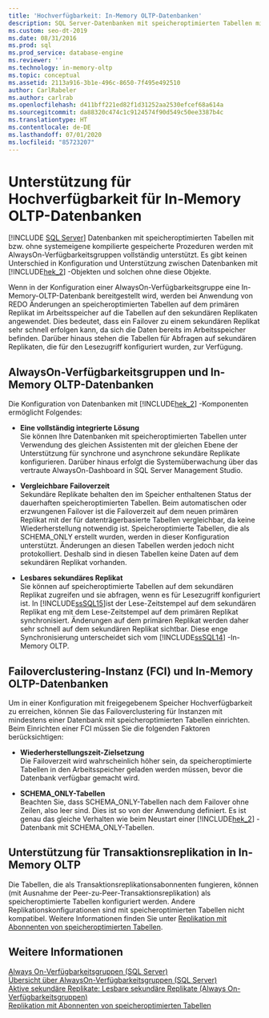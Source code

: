 ```yaml
---
title: 'Hochverfügbarkeit: In-Memory OLTP-Datenbanken'
description: SQL Server-Datenbanken mit speicheroptimierten Tabellen mit oder ohne nativ kompilierte gespeicherte Prozeduren werden mit Always On-Verfügbarkeitsgruppen vollständig unterstützt.
ms.custom: seo-dt-2019
ms.date: 08/31/2016
ms.prod: sql
ms.prod_service: database-engine
ms.reviewer: ''
ms.technology: in-memory-oltp
ms.topic: conceptual
ms.assetid: 2113a916-3b1e-496c-8650-7f495e492510
author: CarlRabeler
ms.author: carlrab
ms.openlocfilehash: d411bff221ed82f1d31252aa2530efcef68a614a
ms.sourcegitcommit: da88320c474c1c9124574f90d549c50ee3387b4c
ms.translationtype: HT
ms.contentlocale: de-DE
ms.lasthandoff: 07/01/2020
ms.locfileid: "85723207"
---
```

# <a name="high-availability-support-for-in-memory-oltp-databases"></a>Unterstützung für Hochverfügbarkeit für In-Memory OLTP-Datenbanken
 [!INCLUDE [SQL Server](../../includes/applies-to-version/sqlserver.md)]
  Datenbanken mit speicheroptimierten Tabellen mit bzw. ohne systemeigene kompilierte gespeicherte Prozeduren werden mit AlwaysOn-Verfügbarkeitsgruppen vollständig unterstützt.  Es gibt keinen Unterschied in Konfiguration und Unterstützung zwischen Datenbanken mit [!INCLUDE[hek_2](../../includes/hek-2-md.md)] -Objekten und solchen ohne diese Objekte.  
  
 Wenn in der Konfiguration einer AlwaysOn-Verfügbarkeitsgruppe eine In-Memory-OLTP-Datenbank bereitgestellt wird, werden bei Anwendung von REDO Änderungen an speicheroptimierten Tabellen auf dem primären Replikat im Arbeitsspeicher auf die Tabellen auf den sekundären Replikaten angewendet. Dies bedeutet, dass ein Failover zu einem sekundären Replikat sehr schnell erfolgen kann, da sich die Daten bereits im Arbeitsspeicher befinden. Darüber hinaus stehen die Tabellen für Abfragen auf sekundären Replikaten, die für den Lesezugriff konfiguriert wurden, zur Verfügung.  
  
## <a name="always-on-availability-groups-and-in-memory-oltp-databases"></a>AlwaysOn-Verfügbarkeitsgruppen und In-Memory OLTP-Datenbanken  
 Die Konfiguration von Datenbanken mit [!INCLUDE[hek_2](../../includes/hek-2-md.md)] -Komponenten ermöglicht Folgendes:  
  
-   **Eine vollständig integrierte Lösung**   
    Sie können Ihre Datenbanken mit speicheroptimierten Tabellen unter Verwendung des gleichen Assistenten mit der gleichen Ebene der Unterstützung für synchrone und asynchrone sekundäre Replikate konfigurieren. Darüber hinaus erfolgt die Systemüberwachung über das vertraute AlwaysOn-Dashboard in SQL Server Management Studio.  
  
-   **Vergleichbare Failoverzeit**   
    Sekundäre Replikate behalten den im Speicher enthaltenen Status der dauerhaften speicheroptimierten Tabellen. Beim automatischen oder erzwungenen Failover ist die Failoverzeit auf dem neuen primären Replikat mit der für datenträgerbasierte Tabellen vergleichbar, da keine Wiederherstellung notwendig ist. Speicheroptimierte Tabellen, die als SCHEMA_ONLY erstellt wurden, werden in dieser Konfiguration unterstützt. Änderungen an diesen Tabellen werden jedoch nicht protokolliert. Deshalb sind in diesen Tabellen keine Daten auf dem sekundären Replikat vorhanden.  
  
-   **Lesbares sekundäres Replikat**   
    Sie können auf speicheroptimierte Tabellen auf dem sekundären Replikat zugreifen und sie abfragen, wenn es für Lesezugriff konfiguriert ist. In [!INCLUDE[ssSQL15](../../includes/sssql15-md.md)]ist der Lese-Zeitstempel auf dem sekundären Replikat eng mit dem Lese-Zeitstempel auf dem primären Replikat synchronisiert. Änderungen auf dem primären Replikat werden daher sehr schnell auf dem sekundären Replikat sichtbar. Diese enge Synchronisierung unterscheidet sich vom [!INCLUDE[ssSQL14](../../includes/sssql14-md.md)] -In-Memory OLTP.  
  
## <a name="failover-clustering-instance-fci-and-in-memory-oltp-databases"></a>Failoverclustering-Instanz (FCI) und In-Memory OLTP-Datenbanken  
 Um in einer Konfiguration mit freigegebenem Speicher Hochverfügbarkeit zu erreichen, können Sie das Failoverclustering für Instanzen mit mindestens einer Datenbank mit speicheroptimierten Tabellen einrichten. Beim Einrichten einer FCI müssen Sie die folgenden Faktoren berücksichtigen:  
  
-   **Wiederherstellungszeit-Zielsetzung**   
    Die Failoverzeit wird wahrscheinlich höher sein, da speicheroptimierte Tabellen in den Arbeitsspeicher geladen werden müssen, bevor die Datenbank verfügbar gemacht wird.  
  
-   **SCHEMA_ONLY-Tabellen**   
    Beachten Sie, dass SCHEMA_ONLY-Tabellen nach dem Failover ohne Zeilen, also leer sind. Dies ist so von der Anwendung definiert. Es ist genau das gleiche Verhalten wie beim Neustart einer [!INCLUDE[hek_2](../../includes/hek-2-md.md)] -Datenbank mit SCHEMA_ONLY-Tabellen.  
  
## <a name="support-for-transaction-replication-in-in-memory-oltp"></a>Unterstützung für Transaktionsreplikation in In-Memory OLTP  
 Die Tabellen, die als Transaktionsreplikationsabonnenten fungieren, können (mit Ausnahme der Peer-zu-Peer-Transaktionsreplikation) als speicheroptimierte Tabellen konfiguriert werden. Andere Replikationskonfigurationen sind mit speicheroptimierten Tabellen nicht kompatibel.  Weitere Informationen finden Sie unter [Replikation mit Abonnenten von speicheroptimierten Tabellen](../../relational-databases/replication/replication-to-memory-optimized-table-subscribers.md).  
  
## <a name="see-also"></a>Weitere Informationen  
 [Always On-Verfügbarkeitsgruppen (SQL Server)](../../database-engine/availability-groups/windows/always-on-availability-groups-sql-server.md)   
 [Übersicht über AlwaysOn-Verfügbarkeitsgruppen &#40;SQL Server&#41;](../../database-engine/availability-groups/windows/overview-of-always-on-availability-groups-sql-server.md)   
 [Aktive sekundäre Replikate: Lesbare sekundäre Replikate (Always On-Verfügbarkeitsgruppen)](../../database-engine/availability-groups/windows/active-secondaries-readable-secondary-replicas-always-on-availability-groups.md)   
 [Replikation mit Abonnenten von speicheroptimierten Tabellen](../../relational-databases/replication/replication-to-memory-optimized-table-subscribers.md)  
  
  
